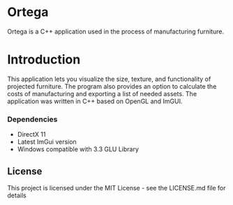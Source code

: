 # Ortega
Ortega is a C++ application used in the process of manufacturing furniture.

# Introduction
This application lets you visualize the size, texture, and functionality of projected furniture. The program also provides an option to calculate the costs of manufacturing and exporting a list of needed assets. The application was written in C++ based on OpenGL and ImGUI. 

### Dependencies

* DirectX 11
* Latest ImGui version
* Windows compatible with 3.3 GLU Library

## License

This project is licensed under the MIT License - see the LICENSE.md file for details
